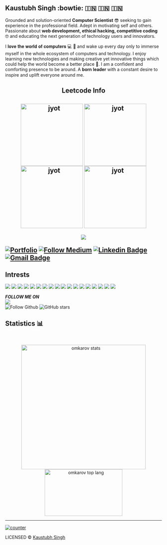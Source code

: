 ## Kaustubh Singh :bowtie: :india: :india: :india:

Grounded and solution-oriented **Computer Scientist** :sunglasses: seeking to gain experience in the professional field. Adept in motivating self and others. Passionate about **web development, ethical hacking, competitive coding** :nerd_face: and educating the next generation of technology users and innovators.

I 𝐥𝐨𝐯𝐞 𝐭𝐡𝐞 𝐰𝐨𝐫𝐥𝐝 𝐨𝐟 𝐜𝐨𝐦𝐩𝐮𝐭𝐞𝐫𝐬 💻 :heartbeat: and wake up every day only to immerse myself in the whole ecosystem of computers and technology. I enjoy learning new technologies and making creative yet innovative things which could help the world become a better place 📶.
I am a confident and comforting presence to be around. A 𝐛𝐨𝐫𝐧 𝐥𝐞𝐚𝐝𝐞𝐫 with a constant desire to inspire and uplift everyone around me.

<h2 align="center">Leetcode Info<h2>  
<p align="center">
  <a href="https://leetcode.com/kaustubh72/" target="_blank"><img align="center" src="https://leetcode.com/static/images/badges/2024/gif/2024-02.gif" alt="jyot" height="200" width="200" /></a>
  <a href="https://leetcode.com/kaustubh72/" target="_blank"><img align="center" src="https://leetcode.com/static/images/badges/2024/gif/2024-03.gif" alt="jyot" height="200" width="200" /></a>
  <a href="https://leetcode.com/kaustubh72/" target="_blank"><img align="center" src="https://assets.leetcode.com/static_assets/marketing/2024-200.gif" alt="jyot" height="200" width="200" /></a>
  <a href="https://leetcode.com/kaustubh72/" target="_blank"><img align="center" src="https://assets.leetcode.com/static_assets/marketing/2024-100.gif" alt="jyot" height="200" width="200" /></a>
</p>
<p align="center">
  
  <img  align=top flex-grow=1 src="https://leetcard.jacoblin.cool/kaustubh72?theme=dark&font=Nunito&ext=heatmap" />  
</p>

[![Portfolio](https://img.shields.io/badge/Portfolio-%23000000.svg?style=for-the-badge&logo=firefox&logoColor=#FF7139)](https://hirekaustubhnow.onrender.com) [![Follow Medium](https://img.shields.io/badge/medium-%2312100E.svg?&style=for-the-badge&logo=medium&logoColor=white)](https://kaustubh72.medium.com/) [![Linkedin Badge](https://img.shields.io/badge/linkedin-%230077B5.svg?&style=for-the-badge&logo=linkedin&logoColor=white)](https://www.linkedin.com/in/kaustubh72/)
[![Gmail Badge](https://img.shields.io/badge/gmail-D14836?&style=for-the-badge&logo=gmail&logoColor=white)](mailto:hirekaustubhnow@gmail.com)

##  Intrests 
![](https://img.shields.io/badge/html5%20-%23E34F26.svg?&style=for-the-badge&logo=html5&logoColor=white) ![](https://img.shields.io/badge/css3%20-%231572B6.svg?&style=for-the-badge&logo=css3&logoColor=white)  ![](https://img.shields.io/badge/javascript%20-%23323330.svg?&style=for-the-badge&logo=javascript&logoColor=%23F7DF1E) ![](https://img.shields.io/badge/npm-CB3837?style=for-the-badge&logo=npm&logoColor=white) ![](https://img.shields.io/badge/MongoDB-4EA94B?style=for-the-badge&logo=mongodb&logoColor=white) ![](https://img.shields.io/badge/express.js%20-%23404d59.svg?&style=for-the-badge) ![](https://img.shields.io/badge/React-20232A?style=for-the-badge&logo=react&logoColor=61DAFB) ![](https://img.shields.io/badge/node.js%20-%2343853D.svg?&style=for-the-badge&logo=node.js&logoColor=white) ![](https://img.shields.io/badge/Microsoft-666666?logo=microsoft&logoColor=white&style=for-the-badge) ![](https://img.shields.io/badge/Heroku-430098?style=for-the-badge&logo=heroku&logoColor=white) ![](https://img.shields.io/badge/Amazon_AWS-232F3E?style=for-the-badge&logo=amazon-aws&logoColor=white) ![](https://img.shields.io/badge/c++%20-%2300599C.svg?&style=for-the-badge&logo=c%2B%2B&logoColor=white) ![](https://img.shields.io/badge/Visual_Studio_Code-0078D4?style=for-the-badge&logo=visual%20studio%20code&logoColor=white) ![](https://img.shields.io/badge/python%20-%2314354C.svg?&style=for-the-badge&logo=python&logoColor=white) ![](https://img.shields.io/badge/java-%23ED8B00.svg?&style=for-the-badge&logo=java&logoColor=white) ![](https://img.shields.io/badge/C-00599C?style=for-the-badge&logo=c&logoColor=white) ![](https://img.shields.io/badge/Go-00ADD8?style=for-the-badge&logo=go&logoColor=white) ![](https://img.shields.io/badge/Git-F05032?style=for-the-badge&logo=git&logoColor=white)

 ***FOLLOW ME ON*** <br />
 [![](https://img.shields.io/badge/github-%23100000.svg?&style=for-the-badge&logo=github&logoColor=white)](https://github.com/Kaustubh72)<br />
 ![Follow Github](https://img.shields.io/github/followers/kaustubh72?style=for-the-badge) ![GitHub stars](https://img.shields.io/github/stars/kaustubh72?style=for-the-badge) 



<h2>Statistics &#128202;</h2>
<br>
<p align="center">
    <img src="https://github-readme-stats.vercel.app/api?username=Kaustubh72&count_private=true&show_icons=true&theme=dark" alt="omkarov stats" height="auto" height= "150" width="400"/>
    <img src="https://github-readme-stats.vercel.app/api/top-langs/?username=Kaustubh72&&langs_count=8&layout=compact&theme=dark" alt="omkarov top lang" height="150" width="250" />
</p>
<p>
    
   

</p
<br>
<hr>

 [![counter](https://enet63i8u08omiz.m.pipedream.net)](https://github.com/Kaustubh72/Kaustubh72)


LICENSED © [Kaustubh Singh](https://hirekaustubhnow.onrender.com)
